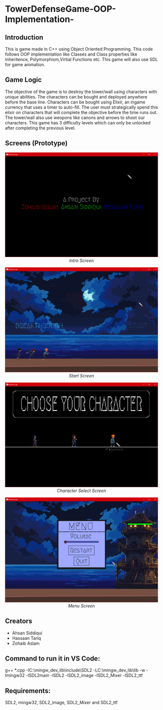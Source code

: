 # TowerDefenseGame-OOP-Implementation-

## Introduction
This is game made in C++ using Object Oriented Programming. This code follows OOP implementation like Classes and Class properties like Inheritence, Polymorphism,Virtial Functions etc. This game will also use SDL for game animation.

## Game Logic
The objective of the game is to destroy the tower/wall using characters with unique abilities. The characters can be bought and deployed anywhere before the base line. Characters can be bought using Elixir, an ingame currency that uses a timer to auto-fill. The user must strategically spend this elixir on characters that will complete the objective before the time runs out. The tower/wall also use weopons like canons and arrows to shoot our characters. This game has 3 difficulty levels which can only be unlocked after completing the previous level.

## Screens (Prototype)
<p align="center">
    <img src="Assets/Screenshots/Intro.png" alt="Intro Screen"><br>
    <em>Intro Screen</em>
</p>

<p align="center">
    <img src="Assets/Screenshots/StartScreen.png" alt="Start Screen"><br>
    <em>Start Screen</em>
</p>

<p align="center">
    <img src="Assets/Screenshots/CharacterSelect.png" alt="Character Select Screen"><br>
    <em>Character Select Screen</em>
</p>

<p align="center">
    <img src="Assets/Screenshots/Menu.png" alt="Menu Screen"><br>
    <em>Menu Screen</em>
</p>


## Creators
* Ahsan Siddiqui
* Hassaan Tariq
* Zohaib Aslam

## Command to run it in VS Code:
 g++ *.cpp -IC:\mingw_dev_lib\include\SDL2 -LC:\mingw_dev_lib\lib -w -lmingw32 -lSDL2main -lSDL2 -lSDL2_image -lSDL2_Mixer -lSDL2_ttf

## Requirements:
SDL2, mingw32, SDL2_image, SDL2_Mixer and SDL2_ttf
